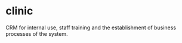 # clinic
CRM for internal use, staff training and the establishment of business processes of the system.
